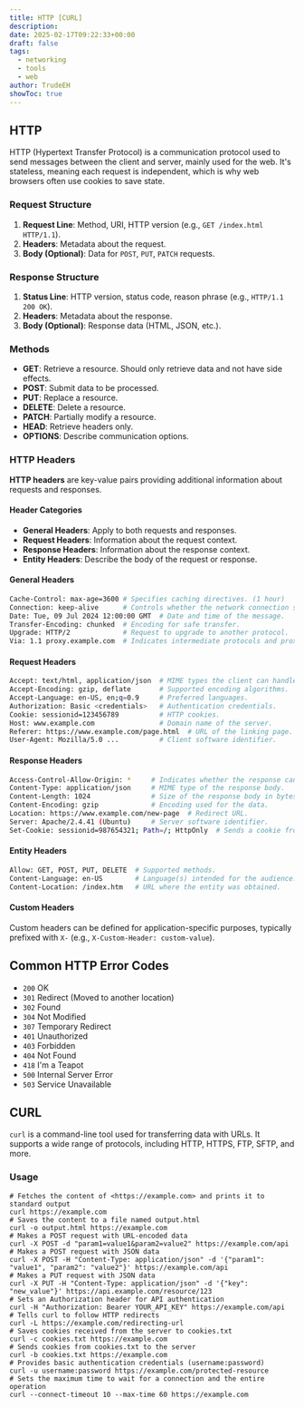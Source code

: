 ```yaml
---
title: HTTP [CURL]
description: 
date: 2025-02-17T09:22:33+00:00
draft: false
tags:
  - networking
  - tools
  - web
author: TrudeEH
showToc: true
---
```


## HTTP

HTTP (Hypertext Transfer Protocol) is a communication protocol used to send messages between the client and server, mainly used for the web. It's stateless, meaning each request is independent, which is why web browsers often use cookies to save state.

### Request Structure

1. **Request Line**: Method, URI, HTTP version (e.g., `GET /index.html HTTP/1.1`).
2. **Headers**: Metadata about the request.
3. **Body (Optional)**: Data for `POST`, `PUT`, `PATCH` requests.

### Response Structure

1. **Status Line**: HTTP version, status code, reason phrase (e.g., `HTTP/1.1 200 OK`).
2. **Headers**: Metadata about the response.
3. **Body (Optional)**: Response data (HTML, JSON, etc.).

### Methods

- **GET**: Retrieve a resource. Should only retrieve data and not have side effects.
- **POST**: Submit data to be processed.
- **PUT**: Replace a resource.
- **DELETE**: Delete a resource.
- **PATCH**: Partially modify a resource.
- **HEAD**: Retrieve headers only.
- **OPTIONS**: Describe communication options.

### HTTP Headers

**HTTP headers** are key-value pairs providing additional information about requests and responses.

#### Header Categories

- **General Headers**: Apply to both requests and responses.
- **Request Headers**: Information about the request context.
- **Response Headers**: Information about the response context.
- **Entity Headers**: Describe the body of the request or response.

#### General Headers

```Bash
Cache-Control: max-age=3600 # Specifies caching directives. (1 hour)
Connection: keep-alive      # Controls whether the network connection stays open.
Date: Tue, 09 Jul 2024 12:00:00 GMT  # Date and time of the message.
Transfer-Encoding: chunked  # Encoding for safe transfer.
Upgrade: HTTP/2             # Request to upgrade to another protocol.
Via: 1.1 proxy.example.com  # Indicates intermediate protocols and proxies.
```

#### **Request Headers**

```Bash
Accept: text/html, application/json  # MIME types the client can handle.
Accept-Encoding: gzip, deflate       # Supported encoding algorithms.
Accept-Language: en-US, en;q=0.9     # Preferred languages.
Authorization: Basic <credentials>   # Authentication credentials.
Cookie: sessionid=123456789          # HTTP cookies.
Host: www.example.com                # Domain name of the server.
Referer: https://www.example.com/page.html  # URL of the linking page.
User-Agent: Mozilla/5.0 ...          # Client software identifier.
```

#### Response Headers

```Bash
Access-Control-Allow-Origin: *     # Indicates whether the response can be shared with the given origin.
Content-Type: application/json     # MIME type of the response body.
Content-Length: 1024               # Size of the response body in bytes.
Content-Encoding: gzip             # Encoding used for the data.
Location: https://www.example.com/new-page  # Redirect URL.
Server: Apache/2.4.41 (Ubuntu)     # Server software identifier.
Set-Cookie: sessionid=987654321; Path=/; HttpOnly  # Sends a cookie from the server to the client.
```

#### Entity Headers

```Bash
Allow: GET, POST, PUT, DELETE  # Supported methods.
Content-Language: en-US        # Language(s) intended for the audience.
Content-Location: /index.htm   # URL where the entity was obtained.
```

#### Custom Headers

Custom headers can be defined for application-specific purposes, typically prefixed with `X-` (e.g., `X-Custom-Header: custom-value`).

## Common HTTP Error Codes

- `200` OK
- `301` Redirect (Moved to another location)
- `302` Found
- `304` Not Modified
- `307` Temporary Redirect
- `401` Unauthorized
- `403` Forbidden
- `404` Not Found
- `418` I'm a Teapot
- `500` Internal Server Error
- `503` Service Unavailable

## CURL

`curl` is a command-line tool used for transferring data with URLs. It supports a wide range of protocols, including HTTP, HTTPS, FTP, SFTP, and more.

### Usage

```Shell
# Fetches the content of <https://example.com> and prints it to standard output
curl https://example.com
# Saves the content to a file named output.html
curl -o output.html https://example.com
# Makes a POST request with URL-encoded data
curl -X POST -d "param1=value1&param2=value2" https://example.com/api
# Makes a POST request with JSON data
curl -X POST -H "Content-Type: application/json" -d '{"param1": "value1", "param2": "value2"}' https://example.com/api
# Makes a PUT request with JSON data
curl -X PUT -H "Content-Type: application/json" -d '{"key": "new_value"}' https://api.example.com/resource/123
# Sets an Authorization header for API authentication
curl -H "Authorization: Bearer YOUR_API_KEY" https://example.com/api
# Tells curl to follow HTTP redirects
curl -L https://example.com/redirecting-url
# Saves cookies received from the server to cookies.txt
curl -c cookies.txt https://example.com
# Sends cookies from cookies.txt to the server
curl -b cookies.txt https://example.com
# Provides basic authentication credentials (username:password)
curl -u username:password https://example.com/protected-resource
# Sets the maximum time to wait for a connection and the entire operation
curl --connect-timeout 10 --max-time 60 https://example.com
```
